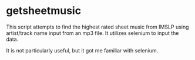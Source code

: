 # getsheetmusic
This script attempts to find the highest rated sheet music from IMSLP using artist/track name input from an mp3 file.
It utilizes selenium to input the data. 

It is not particularly useful, but it got me familiar with selenium. 
